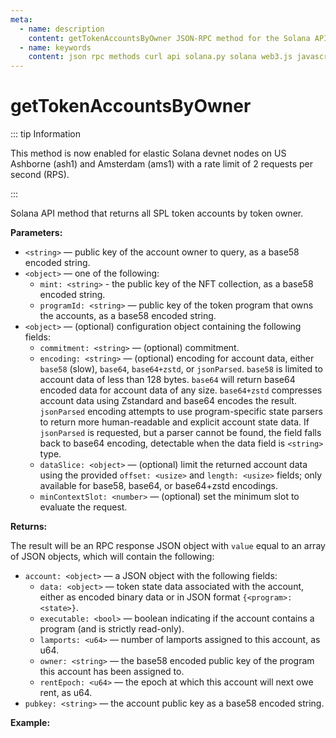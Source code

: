 ```yaml
---
meta:
  - name: description
    content: getTokenAccountsByOwner JSON-RPC method for the Solana API available with examples in Solana web3.js, Solana.py, and cURL.
  - name: keywords
    content: json rpc methods curl api solana.py solana web3.js javascript python solana
---
```


# getTokenAccountsByOwner

::: tip Information

This method is now enabled for elastic Solana devnet nodes on US Ashborne (ash1) and Amsterdam (ams1) with a rate limit of 2 requests per second (RPS).

:::

Solana API method that returns all SPL token accounts by token owner.

**Parameters:**

* `<string>` — public key of the account owner to query, as a base58 encoded string.
* `<object>` — one of the following:
  * `mint: <string>` - the public key of the NFT collection, as a base58 encoded string.
  * `programId: <string>` — public key of the token program that owns the accounts, as a base58 encoded string.
* `<object>` — (optional) configuration object containing the following fields:
  * `commitment: <string>` — (optional) commitment.
  * `encoding: <string>` — (optional) encoding for account data, either `base58` (slow), `base64`, `base64+zstd`, or `jsonParsed`. `base58` is limited to account data of less than 128 bytes. `base64` will return base64 encoded data for account data of any size. `base64+zstd` compresses account data using Zstandard and base64 encodes the result. `jsonParsed` encoding attempts to use program-specific state parsers to return more human-readable and explicit account state data. If `jsonParsed` is requested, but a parser cannot be found, the field falls back to base64 encoding, detectable when the data field is `<string>` type.
  * `dataSlice: <object>` — (optional) limit the returned account data using the provided `offset: <usize>` and `length: <usize>` fields; only available for base58, base64, or base64+zstd encodings.
  * `minContextSlot: <number>` — (optional) set the minimum slot to evaluate the request.

**Returns:**

The result will be an RPC response JSON object with `value` equal to an array of JSON objects, which will contain the following:

* `account: <object>` — a JSON object with the following fields:
  * `data: <object>` — token state data associated with the account, either as encoded binary data or in JSON format `{<program>: <state>}`.
  * `executable: <bool>` — boolean indicating if the account contains a program (and is strictly read-only).
  * `lamports: <u64>` — number of lamports assigned to this account, as u64.
  * `owner: <string>` — the base58 encoded public key of the program this account has been assigned to.
  * `rentEpoch: <u64>` — the epoch at which this account will next owe rent, as u64.
* `pubkey: <string>` — the account public key as a base58 encoded string.

**Example:**

<CodeSwitcher :languages="{js:'Solana web3.js', py:'Solana.py', cr:'cURL'}">
<template v-slot:js>

``` js
import { Connection } from "@solana/web3.js";

const nodeUrl = "CHAINSTACK_NODE_URL"

const publicKey = new PublicKey(
  "Cn9ZxdJFshChj3JhK1BG6HFDtCitht8iyR32HpkjK3XL"
);

const mintAccount = new PublicKey(
  "36BXYjELbsJpNkJMSGNoPuRaSRaDvBbKQcDMtYDs1fWQ"
);

(async () => {  
  const solana = new Connection(nodeUrl);

  console.log(await solana.getTokenAccountsByOwner(publicKey, {
    mint: mintAccount,
  },{
    encoding: 'jsonParsed',
  }));
})()
```

</template>
<template v-slot:py>

``` py
from solana.rpc.api import Client
from solana.publickey import PublicKey
from solana.rpc.types import TokenAccountOpts

web3 = Client("CHAINSTACK_NODE_URL")

pub_key = PublicKey("Cn9ZxdJFshChj3JhK1BG6HFDtCitht8iyR32HpkjK3XL")
mint_account = "36BXYjELbsJpNkJMSGNoPuRaSRaDvBbKQcDMtYDs1fWQ"
print(web3.get_token_accounts_by_owner(pub_key,TokenAccountOpts(mint=mint_account)))
```

</template>
<template v-slot:cr>

``` sh
curl -X POST "CHAINSTACK_NODE_URL" \
  -H "Content-Type: application/json" \
  --data '{"jsonrpc":"2.0","id":1,"method":"getTokenAccountsByOwner","params":["Cn9ZxdJFshChj3JhK1BG6HFDtCitht8iyR32HpkjK3XL",{"mint":"36BXYjELbsJpNkJMSGNoPuRaSRaDvBbKQcDMtYDs1fWQ"},{"encoding":"jsonParsed"}]}'
```

</template>
</CodeSwitcher>
